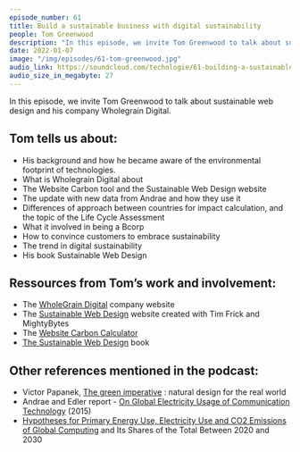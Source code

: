 ```yaml
---
episode_number: 61
title: Build a sustainable business with digital sustainability
people: Tom Greenwood
description: "In this episode, we invite Tom Greenwood to talk about sustainable web design and his company Wholegrain Digital."
date: 2022-01-07
image: "/img/episodes/61-tom-greenwood.jpg"
audio_link: https://soundcloud.com/techologie/61-building-a-sustainable-business-with-digital-sustainability
audio_size_in_megabyte: 27
---
```


In this episode, we invite Tom Greenwood to talk about sustainable web design and his company Wholegrain Digital.

## Tom tells us about:

* His background and how he became aware of the environmental footprint of technologies.
* What is Wholegrain Digital about
* The Website Carbon tool and the Sustainable Web Design website
* The update with new data from Andrae and how they use it
* Differences of approach between countries for impact calculation, and the topic of the Life Cycle Assessment
* What it involved in being a Bcorp
* How to convince customers to embrace sustainability
* The trend in digital sustainability
* His book Sustainable Web Design

## Ressources from Tom’s work and involvement:

* The [WholeGrain Digital](https://www.wholegraindigital.com/) company website
* The [Sustainable Web Design](https://sustainablewebdesign.org/) website created with Tim Frick and MightyBytes
* The [Website Carbon Calculator](https://www.websitecarbon.com/)
* [The Sustainable Web Design](https://abookapart.com/products/sustainable-web-design/) book

## Other references mentioned in the podcast:

* Victor Papanek, [The green imperative](https://searchworks.stanford.edu/view/3125924) : natural design for the real world
* Andrae and Edler report - [On Global Electricity Usage of Communication Technology](https://www.mdpi.com/2078-1547/6/1/117#abstract) (2015)
* [Hypotheses for Primary Energy Use, Electricity Use and CΟ2 Emissions of Global Computing](https://sciprofiles.com/publication/view/cec6690a8c69e66b2d1798af65611f08) and Its Shares of the Total Between 2020 and 2030
